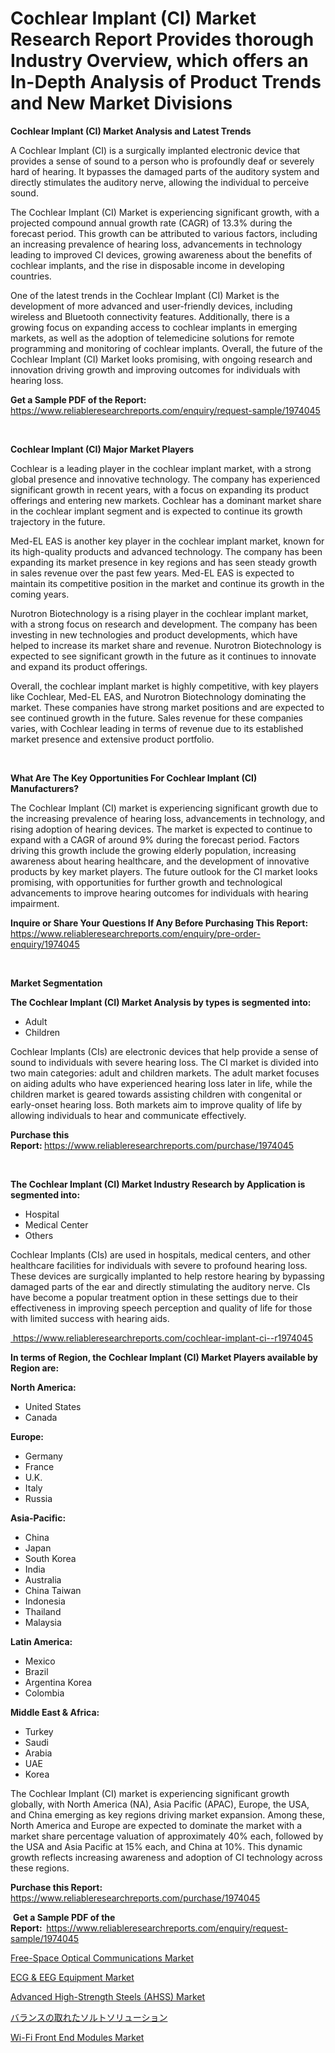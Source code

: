 <p><h1>Cochlear Implant (CI) Market Research Report Provides thorough Industry Overview, which offers an In-Depth Analysis of Product Trends and New Market Divisions</h1></p><p><strong>Cochlear Implant (CI) Market Analysis and Latest Trends</strong></p>
<p><p>A Cochlear Implant (CI) is a surgically implanted electronic device that provides a sense of sound to a person who is profoundly deaf or severely hard of hearing. It bypasses the damaged parts of the auditory system and directly stimulates the auditory nerve, allowing the individual to perceive sound.</p><p>The Cochlear Implant (CI) Market is experiencing significant growth, with a projected compound annual growth rate (CAGR) of 13.3% during the forecast period. This growth can be attributed to various factors, including an increasing prevalence of hearing loss, advancements in technology leading to improved CI devices, growing awareness about the benefits of cochlear implants, and the rise in disposable income in developing countries.</p><p>One of the latest trends in the Cochlear Implant (CI) Market is the development of more advanced and user-friendly devices, including wireless and Bluetooth connectivity features. Additionally, there is a growing focus on expanding access to cochlear implants in emerging markets, as well as the adoption of telemedicine solutions for remote programming and monitoring of cochlear implants. Overall, the future of the Cochlear Implant (CI) Market looks promising, with ongoing research and innovation driving growth and improving outcomes for individuals with hearing loss.</p></p>
<p><strong>Get a Sample PDF of the Report:&nbsp;</strong> <a href="https://www.reliableresearchreports.com/enquiry/request-sample/1974045">https://www.reliableresearchreports.com/enquiry/request-sample/1974045</a></p>
<p>&nbsp;</p>
<p><strong>Cochlear Implant (CI) Major Market Players</strong></p>
<p><p>Cochlear is a leading player in the cochlear implant market, with a strong global presence and innovative technology. The company has experienced significant growth in recent years, with a focus on expanding its product offerings and entering new markets. Cochlear has a dominant market share in the cochlear implant segment and is expected to continue its growth trajectory in the future.</p><p>Med-EL EAS is another key player in the cochlear implant market, known for its high-quality products and advanced technology. The company has been expanding its market presence in key regions and has seen steady growth in sales revenue over the past few years. Med-EL EAS is expected to maintain its competitive position in the market and continue its growth in the coming years.</p><p>Nurotron Biotechnology is a rising player in the cochlear implant market, with a strong focus on research and development. The company has been investing in new technologies and product developments, which have helped to increase its market share and revenue. Nurotron Biotechnology is expected to see significant growth in the future as it continues to innovate and expand its product offerings.</p><p>Overall, the cochlear implant market is highly competitive, with key players like Cochlear, Med-EL EAS, and Nurotron Biotechnology dominating the market. These companies have strong market positions and are expected to see continued growth in the future. Sales revenue for these companies varies, with Cochlear leading in terms of revenue due to its established market presence and extensive product portfolio.</p></p>
<p>&nbsp;</p>
<p><strong>What Are The Key Opportunities For Cochlear Implant (CI) Manufacturers?</strong></p>
<p><p>The Cochlear Implant (CI) market is experiencing significant growth due to the increasing prevalence of hearing loss, advancements in technology, and rising adoption of hearing devices. The market is expected to continue to expand with a CAGR of around 9% during the forecast period. Factors driving this growth include the growing elderly population, increasing awareness about hearing healthcare, and the development of innovative products by key market players. The future outlook for the CI market looks promising, with opportunities for further growth and technological advancements to improve hearing outcomes for individuals with hearing impairment.</p></p>
<p><strong>Inquire or Share Your Questions If Any Before Purchasing This Report:</strong> <a href="https://www.reliableresearchreports.com/enquiry/pre-order-enquiry/1974045">https://www.reliableresearchreports.com/enquiry/pre-order-enquiry/1974045</a></p>
<p>&nbsp;</p>
<p><strong>Market Segmentation</strong></p>
<p><strong>The Cochlear Implant (CI) Market Analysis by types is segmented into:</strong></p>
<p><ul><li>Adult</li><li>Children</li></ul></p>
<p><p>Cochlear Implants (CIs) are electronic devices that help provide a sense of sound to individuals with severe hearing loss. The CI market is divided into two main categories: adult and children markets. The adult market focuses on aiding adults who have experienced hearing loss later in life, while the children market is geared towards assisting children with congenital or early-onset hearing loss. Both markets aim to improve quality of life by allowing individuals to hear and communicate effectively.</p></p>
<p><strong>Purchase this Report:&nbsp;</strong><a href="https://www.reliableresearchreports.com/purchase/1974045">https://www.reliableresearchreports.com/purchase/1974045</a></p>
<p>&nbsp;</p>
<p><strong>The Cochlear Implant (CI) Market Industry Research by Application is segmented into:</strong></p>
<p><ul><li>Hospital</li><li>Medical Center</li><li>Others</li></ul></p>
<p><p>Cochlear Implants (CIs) are used in hospitals, medical centers, and other healthcare facilities for individuals with severe to profound hearing loss. These devices are surgically implanted to help restore hearing by bypassing damaged parts of the ear and directly stimulating the auditory nerve. CIs have become a popular treatment option in these settings due to their effectiveness in improving speech perception and quality of life for those with limited success with hearing aids.</p></p>
<p><a href="https://www.reliableresearchreports.com/cochlear-implant-ci--r1974045">&nbsp;https://www.reliableresearchreports.com/cochlear-implant-ci--r1974045</a></p>
<p><strong>In terms of Region, the Cochlear Implant (CI) Market Players available by Region are:</strong></p>
<p>
    <p> <strong> North America: </strong>
        <ul>
            <li>United States</li>
            <li>Canada</li>
        </ul>
        </p> 
    <p> <strong> Europe: </strong>
        <ul>
            <li>Germany</li>
            <li>France</li>
            <li>U.K.</li>
            <li>Italy</li>
            <li>Russia</li>
        </ul>
        </p> 
    <p> <strong> Asia-Pacific: </strong>
        <ul>
            <li>China</li>
            <li>Japan</li>
            <li>South Korea</li>
            <li>India</li>
            <li>Australia</li>
            <li>China Taiwan</li>
            <li>Indonesia</li>
            <li>Thailand</li>
            <li>Malaysia</li>
        </ul>
        </p> 
    <p> <strong> Latin America: </strong>
        <ul>
            <li>Mexico</li>
            <li>Brazil</li>
            <li>Argentina Korea</li>
            <li>Colombia</li>
        </ul>
        </p> 
    <p> <strong> Middle East & Africa: </strong>
        <ul>
            <li>Turkey</li>
            <li>Saudi</li>
            <li>Arabia</li>
            <li>UAE</li>
            <li>Korea</li>
        </ul>
    </p>
    </p>
<p><p>The Cochlear Implant (CI) market is experiencing significant growth globally, with North America (NA), Asia Pacific (APAC), Europe, the USA, and China emerging as key regions driving market expansion. Among these, North America and Europe are expected to dominate the market with a market share percentage valuation of approximately 40% each, followed by the USA and Asia Pacific at 15% each, and China at 10%. This dynamic growth reflects increasing awareness and adoption of CI technology across these regions.</p></p>
<p><strong>Purchase this Report: </strong><a href="https://www.reliableresearchreports.com/purchase/1974045">https://www.reliableresearchreports.com/purchase/1974045</a></p>
<p>&nbsp;<strong>Get a Sample PDF of the Report:&nbsp;&nbsp;</strong><a href="https://www.reliableresearchreports.com/enquiry/request-sample/1974045">https://www.reliableresearchreports.com/enquiry/request-sample/1974045</a></p>
<p><strong></strong></p>
<p><p><a href="https://www.linkedin.com/pulse/free-space-optical-communications-market-report-reveals-latest-0tkye">Free-Space Optical Communications Market</a></p><p><a href="https://github.com/Angelnienowdseej3e45z3p8c/Market-Research-Report-List-2/blob/main/ecg-eeg-equipment-market.md">ECG & EEG Equipment Market</a></p><p><a href="https://issuu.com/reportprime-2/docs/advanced-high-strength-steels-ahss-market-size-203">Advanced High-Strength Steels (AHSS) Market</a></p><p><a href="https://github.com/klon646/Market-Research-Report-List-1/blob/main/292395852290.md">バランスの取れたソルトソリューション</a></p><p><a href="https://www.linkedin.com/pulse/wi-fi-front-end-modules-market-key-successful-business-nue2e">Wi-Fi Front End Modules Market</a></p></p>
